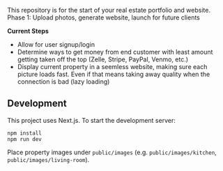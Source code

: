 This repository is for the start of your real estate portfolio and website. Phase 1: Upload photos, generate website, launch for
 future clients

**Current Steps**
- Allow for user signup/login
- Determine ways to get money from end customer with least amount getting taken off the top (Zelle, Stripe, PayPal, Venmo, etc.)
- Display current property in a seemless website, making sure each picture loads fast. Even if that means taking away quality when the connection is bad (lazy loading)

## Development

This project uses Next.js. To start the development server:

```
npm install
npm run dev
```

Place property images under `public/images` (e.g. `public/images/kitchen`, `public/images/living-room`).
